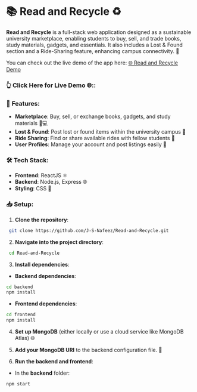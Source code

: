# 📚 **Read and Recycle** ♻️

**Read and Recycle** is a full-stack web application designed as a sustainable university marketplace, enabling students to buy, sell, and trade books, study materials, gadgets, and essentials. It also includes a Lost & Found section and a Ride-Sharing feature, enhancing campus connectivity. 🚗

You can check out the live demo of the app here: [🌐 Read and Recycle Demo](https://read-recycle.onrender.com)
### **👆 Click Here for Live Demo 🌐:**:

### 🔑 **Features**:
- **Marketplace**: Buy, sell, or exchange books, gadgets, and study materials 📖💻
- **Lost & Found**: Post lost or found items within the university campus 🧳
- **Ride Sharing**: Find or share available rides with fellow students 🚙
- **User Profiles**: Manage your account and post listings easily 👤

### 🛠 **Tech Stack**:
- **Frontend**: ReactJS ⚛️
- **Backend**: Node.js, Express 🌐
- **Styling**: CSS 🎨

### 📥 **Setup**:
1. **Clone the repository**:
```bash
 git clone https://github.com/J-S-Nafeez/Read-and-Recycle.git
```

2. **Navigate into the project directory**:
```bash
 cd Read-and-Recycle
```

3. **Install dependencies**:
- **Backend dependencies**:
```bash
cd backend
npm install
```
- **Frontend dependencies**:
```bash
cd frontend
npm install
```

4. **Set up MongoDB** (either locally or use a cloud service like MongoDB Atlas) 🌐

5. **Add your MongoDB URI** to the backend configuration file. 🔐

6. **Run the backend and frontend**:
- In the **backend** folder:
```bash
npm start
```
